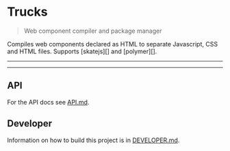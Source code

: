 # Trucks

<? @include readme/badges.md ?>

> Web component compiler and package manager

Compiles web components declared as HTML to separate Javascript, CSS and HTML files. Supports [skatejs][] and [polymer][].

<? @include {=readme}
      install.md 
      abstract.md
      overview.md ?>

***
<!-- @toc -->
***

<? @include {=readme}
      usage.md 
      compiler.md ?>

## API

For the API docs see [API.md](/doc/API.md).

## Developer

Information on how to build this project is in [DEVELOPER.md](/doc/DEVELOPER.md).

<? @include {=readme}
      license.md
      links.md ?>
